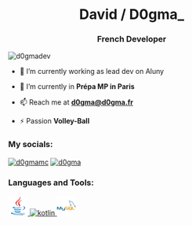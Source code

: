 <h1 align="center">David / D0gma_</h1>
<h3 align="center">French Developer</h3>

<p align="left"> <img src="https://komarev.com/ghpvc/?username=d0gmadev&label=Profile%20views&color=0e75b6&style=flat" alt="d0gmadev" /> </p>

- 🔭 I’m currently working as lead dev on Aluny

- 🌱 I’m currently in **Prépa MP in Paris**

- 📫 Reach me at **d0gma@d0gma.fr**

- ⚡ Passion **Volley-Ball**

<h3 align="left">My socials:</h3>
<p align="left">
<a href="https://twitter.com/d0gmamc" target="blank"><img align="center" src="https://raw.githubusercontent.com/rahuldkjain/github-profile-readme-generator/master/src/images/icons/Social/twitter.svg" alt="d0gmamc" height="30" width="40" /></a>
<a href="https://www.youtube.com/c/d0gma" target="blank"><img align="center" src="https://raw.githubusercontent.com/rahuldkjain/github-profile-readme-generator/master/src/images/icons/Social/youtube.svg" alt="d0gma" height="30" width="40" /></a>
</p>

<h3 align="left">Languages and Tools:</h3>
<p align="left"> <a href="https://www.java.com" target="_blank"> <img src="https://raw.githubusercontent.com/devicons/devicon/master/icons/java/java-original.svg" alt="java" width="40" height="40"/> </a> <a href="https://kotlinlang.org" target="_blank"> <img src="https://www.vectorlogo.zone/logos/kotlinlang/kotlinlang-icon.svg" alt="kotlin" width="40" height="40"/> </a> <a href="https://www.mysql.com/" target="_blank"> <img src="https://raw.githubusercontent.com/devicons/devicon/master/icons/mysql/mysql-original-wordmark.svg" alt="mysql" width="40" height="40"/> </a> </p>
